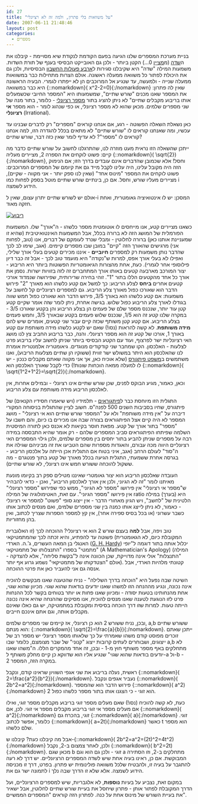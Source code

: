 ```yaml
---
id: 27
title: "על משוואות בלי פתרון, ולמה זה לא רציונלי"
date: 2007-06-11 21:48:46
layout: post
categories: 
  - מספרים
---
```

בניית מערכת המספרים שלנו הגיעה בפעם הקודמת לנקודת שיא מסויימת - קיבלנו את ה<a href="http://he.wikipedia.org/wiki/%D7%A9%D7%93%D7%94_%28%D7%9E%D7%91%D7%A0%D7%94_%D7%90%D7%9C%D7%92%D7%91%D7%A8%D7%99%29">שדה</a> (מ<a href="http://he.wikipedia.org/wiki/%D7%9E%D7%90%D7%A4%D7%99%D7%99%D7%9F_%D7%A9%D7%9C_%D7%A9%D7%93%D7%94">מציין</a> 0...) הקטן ביותר - ולכן גם האובייקט הבסיסי בענף של תורת השדות. משמעות המילה "שדה" היא שקיבלנו סגירות ל<a href="http://he.wikipedia.org/wiki/%D7%90%D7%A8%D7%91%D7%A2_%D7%A4%D7%A2%D7%95%D7%9C%D7%95%D7%AA_%D7%94%D7%97%D7%A9%D7%91%D7%95%D7%9F">ארבע פעולות החשבון</a> הבסיסיות, ולכן גם את היכולת לפתור כל משוואה ממעלה ראשונה. אולם הצרות מתחילות כבר במשוואות ממעלה שנייה - ולמעשה, עד שנגיע אל המרוכבים הן לא ייפתרו לגמרי. הבעיה הראשונה היא כבר במשוואה {::nomarkdown}\( x^2-2=0\){:/nomarkdown} שאין לה פתרון: את המספר שאנו מכנים "שורש שתיים", שמשמעותו היא "המספר החיובי שכשמעלים אותו בריבוע מקבלים שתיים" לא ניתן להציג בתור <a href="http://he.wikipedia.org/wiki/%D7%9E%D7%A1%D7%A4%D7%A8_%D7%A8%D7%A6%D7%99%D7%95%D7%A0%D7%9C%D7%99">מספר רציונלי</a> - כלומר, בתור מנה של שני מספרים שלמים. מכאן שהוא לא מספר רציונלי, או כפי שנהוג לומר - הוא מספר <strong>אי רציונלי</strong> (Irrational).

כאן נשאלת השאלה הפשוטה - רגע, אם אנחנו קוראים "מספרים" רק לדברים שבנינו עד עכשיו, ומה שאנחנו קוראים לו "שורש שתיים" לא מתאים בכלל להגדרה הזו, למה אנחנו קוראים לו "מספר"? לא עדיף לומר שאין כזה דבר, שורש שתיים?

ייתכן שהשאלה הזו נראית מעט מוזרה לנו, שהתרגלנו לחשוב על שורש שתיים כדבר מה קיים: פשוט לוקחים את הספרה 2, מציירים מעליה {::nomarkdown}\( \sqrt{2}\){:/nomarkdown}, וחסל! אלא שכמובן שהדברים אינם עובדים בדרך הזו; אם הנימוק הזה היה מקובל עלינו, היה עלינו לקבל מייד גם את קיומם של המספרים המרוכבים: פשוט לוקחים את המספר "מינוס אחד" (שאין לנו ספק יותר - אני מקווה - שקיים), מציירים מעליו שורש, וחסל. אם כן, בינתיים שורש שתיים מוטל בספק לפחות כמו i הידוע לשמצה.

אולם יש לשורש שתיים יתרון עצום, שאין ל-i המסכן: יש לו אינטואיציה גאומטרית, ואחת חזקה מאוד.

<a title="ריבוע" href="http://www.gadial.net/wp-content/uploads/2007/06/square.png"><img alt="ריבוע" src="http://www.gadial.net/wp-content/uploads/2007/06/square.png" /></a>

כשאנו מציירים קטע, אנו מייחסים לו אוטומטית מספר כלשהו - ה"אורך" שלו. המשמעות הפורמלית של המושג הזה לא ברורה בכלל, אבל המשמעות האינטואיטיבית (שהיא זו שמעניינת אותנו כאן) ברורה לחלוטין - ומבלי שנרד לעומקם של דברים, אנו (טוב, לפחות אני) מרגישים שהאורך הזה "קיים" במובן שבו מספרים קיימים. (אגב, שימו לב לכך שהדבר נותן משמעות רק למספרים <strong>חיוביים</strong> - איננו מכירים קטעים בעלי אורך שלילי, ואפילו לא בעלי אורך אפס, למרות ש"נקודה" היא מועמד טוב לכך - אבל זה כבר דיון פילוסופי אחר לגמרי).
כעת, אחת מהצורות הגיאומטריות הפשוטות ביותר היא הריבוע - יצור המורכב מארבעה קטעים באותו אורך המתחברים זה לזה בזוויות ישרות. נסמן את אורך כל אחד מהקטעים הללו בתור "1". זוהי בחירה שרירותית, שפירושה שנמדוד אורכי קטעים אחרים <strong>ביחס</strong> לצלע הריבוע: כך למשל אם קטע כלשהו הוא מאורך "2" פירוש הדבר הוא שאורכו כפול מאורך צלע הריבוע. גם למספרים רציונליים קל לחשוב על משמעות: אם קטע כלשהו הוא באורך 3/5, פירוש הדבר הוא שאורכו כפול חמש שווה בגודלו לאורך צלע הריבוע כפול שלוש. בגישה אחרת, ניתן לומר שזה אומר שקיים קטע קטן עוד יותר, שנכנס מספר שלם של פעמים הן בצלע הריבוע והן בקטע שאורכו 3/5 - במקרה שלנו קטע זה הוא 1/5, שנכנס שלוש פעמים בקטע שבאורך 3/5, וחמש פעמים בצלע הריבוע. אם קטע קטן משותף שכזה קיים עבור שני קטעים, אומרים שיש להם <strong>מידה משותפת</strong>. לא קשה להראות (נסו!) שאם יש לקטע כלשהו מידה משותפת עם קטע באורך 1, אורכו של קטע זה הוא מספר רציונלי.
והנה, כבר בריבוע החביב צץ לנו מושג האי רציונליות ישר לפרצוף, ועוד עם הקטע הבסיסי ביותר שניתן לחשוב עליו בריבוע פרט לצלעות - האלכסון. הקו שמחבר שני קודקודים מנוגדים. גיאומטריה אלמנטרית אומרת לנו שהאלכסון הוא היתר במשולש ישר זווית (ששוקיו הן שתיים מצלעות הריבוע), ואנו משתמשים ב<a href="http://he.wikipedia.org/wiki/%D7%9E%D7%A9%D7%A4%D7%98_%D7%A4%D7%99%D7%AA%D7%92%D7%95%D7%A8%D7%A1">משפט פיתגורס</a> (שלא אוכיח כאן, אך אני מקווה שאתם מקבלים כנכון - יש לו למעלה ממאה הוכחות שונות!) כדי לקבל שאורך האלכסון הוא {::nomarkdown}\( \sqrt{1^2+1^2}=\sqrt{2}\){:/nomarkdown}.

וכאן, כאמור, מגיע הבוקס לפנים, שכן שורש שתיים אינו רציונלי - ובמילים אחרות, אין לאלכסון הריבוע מידה משותפת עם צלע הריבוע.

התגלית הזו מיוחסת כבר ל<a href="http://he.wikipedia.org/wiki/%D7%94%D7%90%D7%A1%D7%9B%D7%95%D7%9C%D7%94_%D7%94%D7%A4%D7%99%D7%AA%D7%92%D7%95%D7%A8%D7%90%D7%99%D7%AA">פיתגוראים</a> - תלמידיו (ויש שיאמרו חסידיו הקנאים) של פיתגורס, שחיו בסביבות השנים 500 לפנה"ס. חשוב לציין שהתגלית בניסוחה המקורי דיברה על "אין מידה משותפת" ולא על "המספר שורש שתיים הוא אי רציונלי" - מושג המספר לא היה קיים אצל הפיתגוראים בצורה שבה אנו מכירים בו כיום, והם חשבו על "מספר" בתור אורך של קטע. מפאת חוסר בקיאות לא אכנס כאן לתורה המיסטית השלמה שפיתחו הפיתגוראים סביב המספרים שלהם - רק אומר שהיא התבססה במידה רבה על מספרים שניתן להביע בתור יחסים בין מספרים שלמים, ולכן גילוי המספרים האי רציונליים היווה מכה עבורם, והאגדות מספרות שהם הטביעו את זה מביניהם שגילה את ה"סוד" לעולם הרחב (אגב, איני בטוח אם התגלית אכן הייתה על אלכסון הריבוע - בגרסה אחרת ששמעתי, התגלית הגיעה בכלל מאורך של קטע בתוך פנטגרם - מה ששקול להוכחה ששורש חמש אינו רציונלי, לא שורש שתיים).

העובדה שאלכסון הריבוע הוא יצור גאומטרי שאיננו מטילים ספק רב בקיומו מונעת מאיתנו לומר "זה לא הגיוני, ולכן אין אורך לאלכסון הריבוע", ואכן - כדאי להבהיר ש"מספר אי רציונלי" אין פירושו "מספר לא הגיוני", ממש כפי שפירוש "מספר רציונלי" אין פירושו "מספר הגיוני". עם זאת, האטימולוגיה של המילה ratio היא (בערך) במילה הלטינית של "לחשב", ויש הגיון מאחורי הדבר - אין ייצוג סופי "פשוט" למספר אי רציונלי - כאמור, לא ניתן לייצג אותו כמנה בין שני מספרים שלמים, ואם מנסים לכתוב אותו כשבר עשרוני (או בכל בסיס ספירה אחר), אין קץ למספר הספרות שצריך לכתוב, ואין בהן מחזוריות.

טוב ויפה, אבל <strong>למה</strong> בעצם שורש 2 הוא אי רציונלי? ההוכחה לכך (זו האלגברית המקובלת כיום, לא הגאומטרית) פשוטה עד להפתיע, והיא זכתה לכך שהמתמטיקאי האנגלי בן המאה העשרים, ג'.ה. הארדי (<a title="G. H. Hardy" href="http://en.wikipedia.org/wiki/G._H._Hardy">G. H. Hardy</a>) יכלול אותה בתור דוגמה ל"יופי מתמטי" בספרו "התנצלותו של מתמטיקאי" (A Mathematician's Apology) (המילה "התנצלות" אולי אינה מדוייקת, שכן הכוונה אינה ל"בקשת סליחה", אלא להצדקה - אולם "הצטדקותו של מתמטיקאי" נשמע גרוע אף יותר). קטונתי מלהיות הארדי, אבל אנסה גם אני להעביר כאן את פרטי ההוכחה.

השיטה שבה נפעל היא "הוכחה בדרך השלילה" - נניח שהטענה שאנו מבקשים להוכיח אינה נכונה, ונגיע מההנחה הזו למשהו שאנו יודעים בודאות שהוא שגוי. מכיוון שהוא שגוי, אחת מהנחותינו בטעות יסודה - ומכיוון שאנו פחות או יותר בטוחים בקשר לכל ההנחות פרט לזו הנוגעת לטענה שאנו מנסים להוכיח, אנו מסיקים שההנחה שהיא אינה נכונה הייתה טעות. למרות שזו דרך הוכחה בסיסית ומקובלת במתמטיקה, יש גם כאלו שאינם מקבלים אותה, וגם אתם אינכם חייבים.

ובכן, נניח ששורש 2 הוא כן רציונלי, אז קיימים שני מספרים שלמים, a,b ששורש שתיים הוא מנתם: {::nomarkdown}\( \sqrt{2}=\frac{a}{b}\){:/nomarkdown}. ייתכן שאתם זוכרים מפוסט קודם משהו שאמרתי על כך שלאותו מספר רציונלי יש מספר רב של ייצוגים, ושבוחרים לעתים קרובות ייצוג "קנוני" של שבר מצומצם, כלומר שבו a,b לא מתחלקים באף מספר משותף חוץ מ-1 - ובכן, זה אחד מהמקרים הללו. ה"משהו שאנו יודעים בודאות שהוא שגוי" שנגיע אליו הוא שדווקא כן קיים מחלק משותף ל-a ול-b - במקרה הזה, המספר 2.

ראשית, נעלה בריבוע את שני אגפי השוויון שראינו קודם, ונקבל {::nomarkdown}\( 2=\frac{a^2}{b^2}\){:/nomarkdown}. נעביר אגפים ונקבל {::nomarkdown}\( 2b^2=a^2\){:/nomarkdown}. פירוש הדבר הוא שהמספר {::nomarkdown}\( a^2\){:/nomarkdown} הוא זוגי - כי הצגנו אותו בתור מספר כלשהו כפול 2.

כעת, לא קשה להוכיח (נסו!) שאם מעלים מספר זוגי בריבוע מקבלים מספר זוגי, ואילו אם מעלים מספר אי זוגי בריבוע מקבלים מספר אי זוגי. לכן, אם {::nomarkdown}\( a^2\){:/nomarkdown} זוגי, בהכרח גם {::nomarkdown}\( a\){:/nomarkdown} זוגי. כלומר, אפשר לכתוב {::nomarkdown}\( a=2t\){:/nomarkdown} כאשר t הוא מספר שלם כלשהו.

אבל מה קיבלנו כעת? קיבלנו ש-{::nomarkdown}\( 2b^2=a^2=(2t)^2=4t^2\){:/nomarkdown} ולכן, לאחר צמצום ב-2, נקבל {::nomarkdown}\( b^2=2t\){:/nomarkdown}. מכאן שגם b זוגי - ולכן גם הוא וגם a מתחלקים ב-2, וזו הסתירה המבוקשת.
אם כן, ראינו בעיה אחת שיש לשדה המספרים הרציונליים. יש דרך לא רעה להתגבר על בעיה זו, ולהבטיח שלכל משוואה פולינומית יש פתרון. בפרט, דרך זו מכניסה לתמונה ישר גם את i הידוע לשמצה. אלא שלא זו הדרך שבה נלך.

במקום זאת, נצביע על בעיות <strong>נוספות</strong>, לא אלגבריות, שיש למספרים הרציונליים, ועל הדרך המקובלת לפתור אותן - פתרון שיחסל את בעיית שורש שתיים לחלוטין, אבל ישאיר את בעיית השורש של מינוס אחת על כנה. לפתרון הזה קוראים "המספרים הממשיים".
